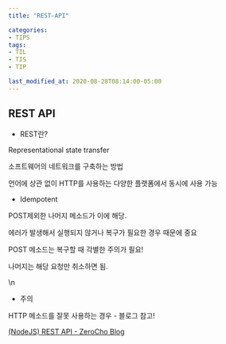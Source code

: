 ```yaml
---
title: "REST-API"

categories:
- TIPS
tags:
- TIL
- TIS
- TIP

last_modified_at: 2020-08-28T08:14:00-05:00
---
```


## REST API

* REST란?

Representational state transfer

소프트웨어의 네트워크를 구축하는 방법

언어에 상관 없이 HTTP를 사용하는 다양한 플랫폼에서 동시에 사용 가능


* Idempotent

POST제외한 나머지 메소드가 이에 해당. 

에러가 발생해서 실행되지 않거나 복구가 필요한 경우 때문에 중요

POST 메소드는 복구할 때 각별한 주의가 필요!

나머지는 해당 요청만 취소하면 됨. 

\n
* 주의

HTTP 메소드를 잘못 사용하는 경우 - 블로그 참고! 

[(NodeJS) REST API - ZeroCho Blog](https://www.zerocho.com/category/NodeJS/post/579b3fc4062e76a002648af6)
